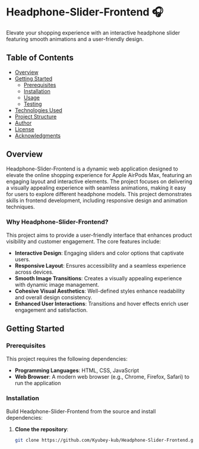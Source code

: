 # Headphone-Slider-Frontend 🎧

Elevate your shopping experience with an interactive headphone slider featuring smooth animations and a user-friendly design.

## Table of Contents

- [Overview](#overview)
- [Getting Started](#getting-started)
  - [Prerequisites](#prerequisites)
  - [Installation](#installation)
  - [Usage](#usage)
  - [Testing](#testing)
- [Technologies Used](#technologies-used)
- [Project Structure](#project-structure)
- [Author](#author)
- [License](#license)
- [Acknowledgments](#acknowledgments)

## Overview

Headphone-Slider-Frontend is a dynamic web application designed to elevate the online shopping experience for Apple AirPods Max, featuring an engaging layout and interactive elements. The project focuses on delivering a visually appealing experience with seamless animations, making it easy for users to explore different headphone models. This project demonstrates skills in frontend development, including responsive design and animation techniques.

### Why Headphone-Slider-Frontend?

This project aims to provide a user-friendly interface that enhances product visibility and customer engagement. The core features include:

- **Interactive Design**: Engaging sliders and color options that captivate users.
- **Responsive Layout**: Ensures accessibility and a seamless experience across devices.
- **Smooth Image Transitions**: Creates a visually appealing experience with dynamic image management.
- **Cohesive Visual Aesthetics**: Well-defined styles enhance readability and overall design consistency.
- **Enhanced User Interactions**: Transitions and hover effects enrich user engagement and satisfaction.

## Getting Started

### Prerequisites

This project requires the following dependencies:

- **Programming Languages**: HTML, CSS, JavaScript
- **Web Browser**: A modern web browser (e.g., Chrome, Firefox, Safari) to run the application

### Installation

Build Headphone-Slider-Frontend from the source and install dependencies:

1. **Clone the repository**:
   ```bash
   git clone https://github.com/Kyubey-kub/Headphone-Slider-Frontend.git

